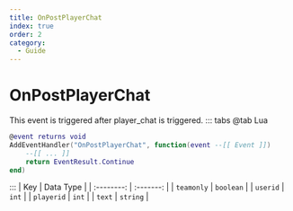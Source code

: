 ```yaml
---
title: OnPostPlayerChat
index: true
order: 2
category:
  - Guide
---
```


# OnPostPlayerChat
This event is triggered after player_chat is triggered.
::: tabs
@tab Lua
```lua
@event returns void
AddEventHandler("OnPostPlayerChat", function(event --[[ Event ]])
    --[[ ... ]]
    return EventResult.Continue
end)
```

:::
|     Key    | Data Type |
| :--------: | :-------: |
| `teamonly` | `boolean` |
|  `userid`  |   `int`   |
| `playerid` |   `int`   |
|   `text`   |  `string` |